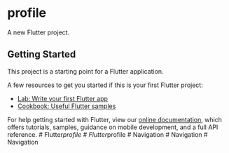 # profile

A new Flutter project.

## Getting Started

This project is a starting point for a Flutter application.

A few resources to get you started if this is your first Flutter project:

- [Lab: Write your first Flutter app](https://flutter.dev/docs/get-started/codelab)
- [Cookbook: Useful Flutter samples](https://flutter.dev/docs/cookbook)

For help getting started with Flutter, view our
[online documentation](https://flutter.dev/docs), which offers tutorials,
samples, guidance on mobile development, and a full API reference.
#   F l u t t e r _ p r o f i l e  
 #   F l u t t e r _ p r o f i l e  
 #   N a v i g a t i o n  
 #   N a v i g a t i o n  
 #   N a v i g a t i o n  
 
